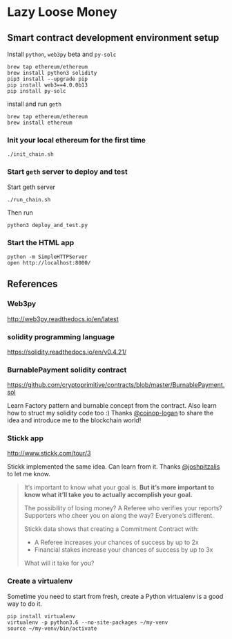 # Lazy Loose Money

## Smart contract development environment setup
Install `python`, `web3py` beta and `py-solc`
```
brew tap ethereum/ethereum
brew install python3 solidity
pip3 install --upgrade pip
pip install web3==4.0.0b13
pip install py-solc
```
install and run `geth`
```
brew tap ethereum/ethereum
brew install ethereum
```
### Init your local ethereum for the first time
```
./init_chain.sh
```

### Start `geth` server to deploy and test
Start geth server
```
./run_chain.sh
```

Then run
```
python3 deploy_and_test.py
```

### Start the HTML app
```
python -m SimpleHTTPServer
open http://localhost:8000/
```

## References
### Web3py
http://web3py.readthedocs.io/en/latest

### solidity programming language
https://solidity.readthedocs.io/en/v0.4.21/

### BurnablePayment solidity contract
https://github.com/cryptoprimitive/contracts/blob/master/BurnablePayment.sol

Learn Factory pattern and burnable concept from the contract. Also learn how to struct my solidity code too :) Thanks [@coinop-logan](https://github.com/coinop-logan) to share the idea and introduce me to the blockchain world!

### Stickk app
http://www.stickk.com/tour/3

Stickk implemented the same idea. Can learn from it. Thanks [@joshpitzalis](https://github.com/joshpitzalis) to let me know.

> It’s important to know what your goal is. **But it’s more important to know what it’ll take you to actually accomplish your goal.**
>
> The possibility of losing money? A Referee who verifies your reports? Supporters who cheer you on along the way? Everyone’s different.
>
> Stickk data shows that creating a Commitment Contract with:
> * A Referee increases your chances of success by up to 2x
> * Financial stakes increase your chances of success by up to 3x
>
> What will it take for you?

### Create a virtualenv
Sometime you need to start from fresh, create a Python virtualenv is a good way to do it.
```
pip install virtualenv
virtualenv -p python3.6 --no-site-packages ~/my-venv
source ~/my-venv/bin/activate
```
